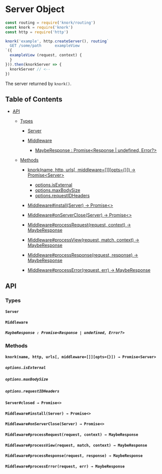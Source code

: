 # Server Object

```javascript
const routing = require('knork/routing')
const knork = require('knork')
const http = require('http')

knork('example', http.createServer(), routing`
  GET /some/path      exampleView
`({
  exampleView (request, context) {
  }
})).then(knorkServer => {
  knorkServer // <--
})
```

The server returned by `knork()`.

## Table of Contents

* [API](#api)
  * [Types](#types)

    * [Server](#server)

    * [Middleware](#middleware)

      * [MaybeResponse : Promise&lt;Response | undefined, Error?>](#mayberesponse--promiseresponse--undefined-error)

  * [Methods](#methods)

    * [knork(name, http, urls\[, middleware=\[\]\]\[opts={}\]) → Promise&lt;Server>](#knorkname-http-urls-middlewareopts--promiseserver)

      * [options.isExternal](#optionsisexternal)
      * [options.maxBodySize](#optionsmaxbodysize)
      * [options.requestIDHeaders](#optionsrequestidheaders)

    * [Middleware#install(Server) → Promise&lt;>](#middlewareinstallserver--promise)

    * [Middleware#onServerClose(Server) → Promise&lt;>](#middlewareonservercloseserver--promise)

    * [Middleware#processRequest(request, context) → MaybeResponse](#middlewareprocessrequestrequest-context--mayberesponse)

    * [Middleware#processView(request, match, context) → MaybeResponse](#middlewareprocessviewrequest-match-context--mayberesponse)

    * [Middleware#processResponse(request, response) → MaybeResponse](#middlewareprocessresponserequest-response--mayberesponse)

    * [Middleware#processError(request, err) → MaybeResponse](#middlewareprocesserrorrequest-err--mayberesponse)

## API

### Types

#### `Server`

#### `Middleware`

##### `MaybeResponse : Promise<Response | undefined, Error?>`

### Methods

#### `knork(name, http, urls[, middleware=[]][opts={}]) → Promise<Server>`

##### `options.isExternal`

##### `options.maxBodySize`

##### `options.requestIDHeaders`

#### `Server#closed → Promise<>`

#### `Middleware#install(Server) → Promise<>`

#### `Middleware#onServerClose(Server) → Promise<>`

#### `Middleware#processRequest(request, context) → MaybeResponse`

#### `Middleware#processView(request, match, context) → MaybeResponse`

#### `Middleware#processResponse(request, response) → MaybeResponse`

#### `Middleware#processError(request, err) → MaybeResponse`
